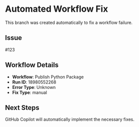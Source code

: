# Automated Workflow Fix

This branch was created automatically to fix a workflow failure.

## Issue

#123

## Workflow Details

- **Workflow**: Publish Python Package
- **Run ID**: 18980552268
- **Error Type**: Unknown
- **Fix Type**: manual

## Next Steps

GitHub Copilot will automatically implement the necessary fixes.
